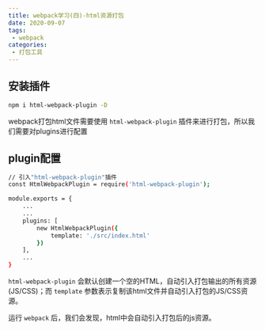 ```yaml
---
title: webpack学习(四)-html资源打包
date: 2020-09-07
tags:
 - webpack
categories: 
 - 打包工具
---
```


## 安装插件

```bash
npm i html-webpack-plugin -D
```
webpack打包html文件需要使用 `html-webpack-plugin` 插件来进行打包，所以我们需要对plugins进行配置

## plugin配置
```bash
// 引入"html-webpack-plugin"插件
const HtmlWebpackPlugin = require('html-webpack-plugin');

module.exports = {
    ...
    ...
    plugins: [
        new HtmlWebpackPlugin({
            template: './src/index.html'
        })
    ],
    ...
}
```
`html-webpack-plugin` 会默认创建一个空的HTML，自动引入打包输出的所有资源(JS/CSS)；而 `template` 参数表示复制该html文件并自动引入打包的JS/CSS资源。

运行 `webpack` 后，我们会发现，html中会自动引入打包后的js资源。